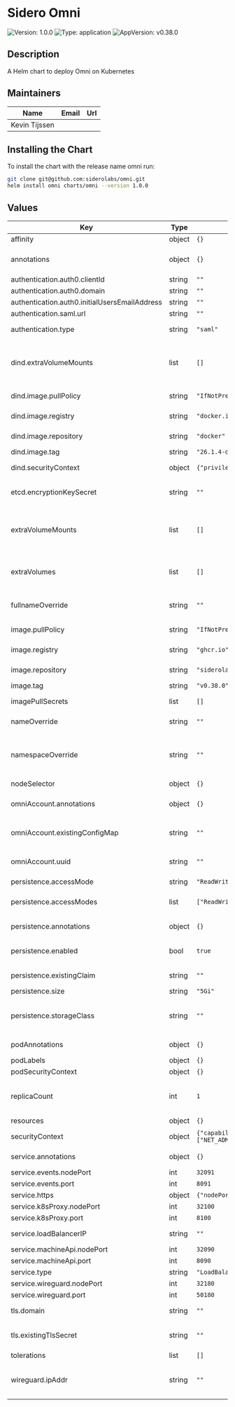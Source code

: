 # Sidero Omni

![Version: 1.0.0](https://img.shields.io/badge/Version-1.0.0-informational?style=flat-square) ![Type: application](https://img.shields.io/badge/Type-application-informational?style=flat-square) ![AppVersion: v0.38.0](https://img.shields.io/badge/AppVersion-v0.38.0-informational?style=flat-square)

## Description

A Helm chart to deploy Omni on Kubernetes

## Maintainers

| Name | Email | Url |
| ---- | ------ | --- |
| Kevin Tijssen |  |  |

## Installing the Chart

To install the chart with the release name omni run:

```bash
git clone git@github.com:siderolabs/omni.git
helm install omni charts/omni --version 1.0.0
```

## Values

| Key | Type | Default | Description |
|-----|------|---------|-------------|
| affinity | object | `{}` |  |
| annotations | object | `{}` | Additional deployment annotations |
| authentication.auth0.clientId | string | `""` | Auth0 Client ID |
| authentication.auth0.domain | string | `""` | Auth0 Domain |
| authentication.auth0.initialUsersEmailAddress | string | `""` | Email address |
| authentication.saml.url | string | `""` | SAML URL |
| authentication.type | string | `"saml"` | Which authentication type |
| dind.extraVolumeMounts | list | `[]` | Additional volumeMounts on the output Deployment definition. |
| dind.image.pullPolicy | string | `"IfNotPresent"` | Docker image pull policy |
| dind.image.registry | string | `"docker.io"` | Docker image host registry |
| dind.image.repository | string | `"docker"` | Docker image repository |
| dind.image.tag | string | `"26.1.4-dind"` | Docker image tag |
| dind.securityContext | object | `{"privileged":true}` | Set the container security context |
| etcd.encryptionKeySecret | string | `""` | existing Secret that contains the ETCD encryption key |
| extraVolumeMounts | list | `[]` | Additional volumeMounts on the output Deployment definition. |
| extraVolumes | list | `[]` | Additional volumes on the output Deployment definition. |
| fullnameOverride | string | `""` | Overrides the chart's computed fullname |
| image.pullPolicy | string | `"IfNotPresent"` | Omni image pull policy |
| image.registry | string | `"ghcr.io"` | Omni image host registry |
| image.repository | string | `"siderolabs/omni"` | Omni image repository |
| image.tag | string | `"v0.38.0"` | Omni image tag |
| imagePullSecrets | list | `[]` | Additional imagePullSecrets |
| nameOverride | string | `""` | Overrides the chart's name |
| namespaceOverride | string | `""` | Override the deployment namespace; defaults to .Release.Namespace |
| nodeSelector | object | `{}` |  |
| omniAccount.annotations | object | `{}` | Additional configMap annotations |
| omniAccount.existingConfigMap | string | `""` | Or use a existing configMap with uuid as key |
| omniAccount.uuid | string | `""` | This can be done with the following command: `uuidgen`. |
| persistence.accessMode | string | `"ReadWriteOnce"` |  |
| persistence.accessModes | list | `["ReadWriteOnce"]` | Which AccessModes are used |
| persistence.annotations | object | `{}` | Additional pvc annotations |
| persistence.enabled | bool | `true` | Enable persistence for the ETCD database |
| persistence.existingClaim | string | `""` | Name of a existing PVC |
| persistence.size | string | `"5Gi"` | Size of the pvc |
| persistence.storageClass | string | `""` | Name of the StorageClass (If empty the default be used) |
| podAnnotations | object | `{}` | Additional pod annotations |
| podLabels | object | `{}` | Additional pod labels |
| podSecurityContext | object | `{}` |  |
| replicaCount | int | `1` | Number of pods of the deployment (only applies for Omni Deployment) |
| resources | object | `{}` |  |
| securityContext | object | `{"capabilities":{"add":["NET_ADMIN"]}}` | Set the container security context |
| service.annotations | object | `{}` | Additional service annotations |
| service.events.nodePort | int | `32091` |  |
| service.events.port | int | `8091` |  |
| service.https | object | `{"nodePort":32443,"port":443}` | Exposed services |
| service.k8sProxy.nodePort | int | `32100` |  |
| service.k8sProxy.port | int | `8100` |  |
| service.loadBalancerIP | string | `""` | IP Address of the LoadBalancer |
| service.machineApi.nodePort | int | `32090` |  |
| service.machineApi.port | int | `8090` |  |
| service.type | string | `"LoadBalancer"` | Type of service |
| service.wireguard.nodePort | int | `32180` |  |
| service.wireguard.port | int | `50180` |  |
| tls.domain | string | `""` | Domain that is used by Omni |
| tls.existingTlsSecret | string | `""` | existing Secret that contains the certificate and key |
| tolerations | list | `[]` |  |
| wireguard.ipAddr | string | `""` | IP Address of the public-ip, host or service that exposes wireguard |

